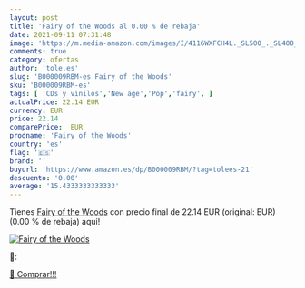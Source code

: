 ```yaml
---
layout: post
title: 'Fairy of the Woods al 0.00 % de rebaja'
date: 2021-09-11 07:31:48
image: 'https://m.media-amazon.com/images/I/4116WXFCH4L._SL500_._SL400_.jpg'
comments: true
category: ofertas
author: 'tole.es'
slug: 'B000009RBM-es Fairy of the Woods'
sku: 'B000009RBM-es'
tags: [ 'CDs y vinilos','New age','Pop','fairy', ]
actualPrice: 22.14 EUR
currency: EUR
price: 22.14
comparePrice:  EUR
prodname: 'Fairy of the Woods'
country: 'es'
flag: '🇪🇸'
brand: ''
buyurl: 'https://www.amazon.es/dp/B000009RBM/?tag=tolees-21'
descuento: '0.00'
average: '15.4333333333333'
---
```


Tienes [Fairy of the Woods](https://www.amazon.es/dp/B000009RBM/?tag=tolees-21) con precio final de  22.14 EUR (original:  EUR) (0.00 %  de rebaja) aqui!

[![Fairy of the Woods](https://m.media-amazon.com/images/I/4116WXFCH4L._SL500_._SL400_.jpg)](https://www.amazon.es/dp/B000009RBM/?tag=tolees-21)

🔎:


[🛒 Comprar!!!](https://www.amazon.es/dp/B000009RBM/?tag=tolees-21)

